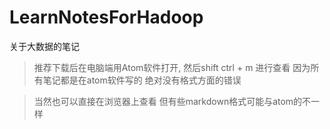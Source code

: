 # LearnNotesForHadoop
关于大数据的笔记

> 推荐下载后在电脑端用Atom软件打开, 然后shift ctrl + m 进行查看 因为所有笔记都是在atom软件写的 绝对没有格式方面的错误

> 当然也可以直接在浏览器上查看  但有些markdown格式可能与atom的不一样
